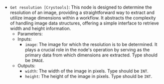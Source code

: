 - `Get resolution [Crystools]`: This node is designed to determine the resolution of an image, providing a straightforward way to extract and utilize image dimensions within a workflow. It abstracts the complexity of handling image data structures, offering a simple interface to retrieve width and height information.
    - Parameters:
    - Inputs:
        - `image`: The image for which the resolution is to be determined. It plays a crucial role in the node's operation by serving as the primary data from which dimensions are extracted. Type should be `IMAGE`.
    - Outputs:
        - `width`: The width of the image in pixels. Type should be `INT`.
        - `height`: The height of the image in pixels. Type should be `INT`.
